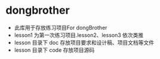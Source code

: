 # dongbrother
- 此库用于存放练习项目For dongBrother
- lesson1 为第一次练习项目.lesson2、lesson3 依次类推
- lesson 目录下 doc 存放项目要求和设计稿、项目文档等文件
- lesson 目录下 code 存放项目源码